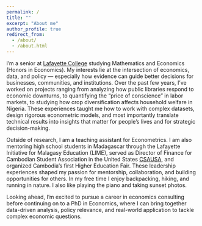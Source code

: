 ```yaml
---
permalink: /
title: ""
excerpt: "About me"
author_profile: true
redirect_from:
  - /about/
  - /about.html
---
```

I’m a senior at [Lafayette College](https://www.lafayette.edu/) studying Mathematics and Economics (Honors in Economics). My interests lie at the intersection of economics, data, and policy — especially how evidence can guide better decisions for businesses, communities, and institutions.
Over the past few years, I’ve worked on projects ranging from analyzing how public libraries respond to economic downturns, to quantifying the “price of conscience” in labor markets, to studying how crop diversification affects household welfare in Nigeria. These experiences taught me how to work with complex datasets, design rigorous econometric models, and most importantly translate technical results into insights that matter for people’s lives and for strategic decision-making.

Outside of research, I am a teaching assistant for Econometrics. I am also mentoring high school students in Madagascar through the Lafayette Initiative for Malagasy Education (LIME), served as Director of Finance for Cambodian Student Association in the United States [CSAUSA](https://www.csainusa.com/), and organized Cambodia’s first Higher Education Fair. These leadership experiences shaped my passion for mentorship, collaboration, and building opportunities for others.
In my free time I enjoy backpacking, hiking, and running in nature. I also like playing the piano and taking sunset photos.

Looking ahead, I’m excited to pursue a career in economics consulting before continuing on to a PhD in Economics, where I can bring together data-driven analysis, policy relevance, and real-world application to tackle complex economic questions.

